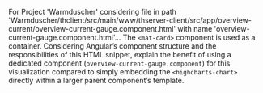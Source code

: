 For Project 'Warmduscher' considering file in path 'Warmduscher/thclient/src/main/www/thserver-client/src/app/overview-current/overview-current-gauge.component.html' with name 'overview-current-gauge.component.html'...
The `<mat-card>` component is used as a container. Considering Angular’s component structure and the responsibilities of this HTML snippet, explain the benefit of using a dedicated component (`overview-current-gauge.component`) for this visualization compared to simply embedding the `<highcharts-chart>` directly within a larger parent component’s template.